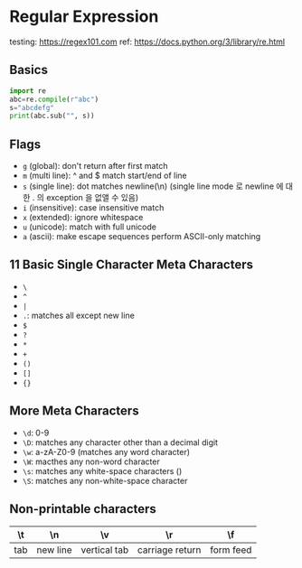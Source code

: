 # Regular Expression
testing: https://regex101.com
ref: https://docs.python.org/3/library/re.html

## Basics
~~~python
import re
abc=re.compile(r"abc")
s="abcdefg"
print(abc.sub("", s))
~~~

## Flags
* ```g``` (global): don't return after first match
* ```m``` (multi line): ^ and $ match start/end of line
* ```s``` (single line): dot matches newline(\n) (single line mode 로 newline 에 대한 . 의 exception 을 없앨 수 있음)
* ```i``` (insensitive): case insensitive match
* ```x``` (extended): ignore whitespace
* ```u``` (unicode): match with full unicode
* ```a``` (ascii): make escape sequences perform ASCII-only matching

## 11 Basic Single Character Meta Characters 
* ```\```
* ```^```
* ```|```
* ```.```: matches all except new line
* ```$```
* ```?```
* ```*```
* ```+```
* ```()```
* ```[]```
* ```{}```

## More Meta Characters
* ```\d```: 0-9
* ```\D```: matches any character other than a decimal digit
* ```\w```: a-zA-Z0-9 (matches any word character)
* ```\W```: macthes any non-word character
* ```\s```: matches any white-space characters ()
* ```\S```: matches any non-white-space character

## Non-printable characters 

|\t|\n|\v|\r|\f|
|--|--|--|--|--|
|tab|new line| vertical tab| carriage return| form feed|
